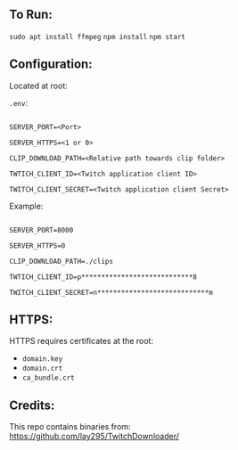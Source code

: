 
## To Run:

`sudo apt install ffmpeg`
`npm install`
`npm start`

  
## Configuration:
Located at root:

`.env`:

```

SERVER_PORT=<Port>

SERVER_HTTPS=<1 or 0>

CLIP_DOWNLOAD_PATH=<Relative path towards clip folder>

TWTICH_CLIENT_ID=<Twitch application client ID>

TWITCH_CLIENT_SECRET=<Twitch application client Secret>

```

Example:

```

SERVER_PORT=8000

SERVER_HTTPS=0

CLIP_DOWNLOAD_PATH=./clips

TWTICH_CLIENT_ID=p****************************8

TWITCH_CLIENT_SECRET=n****************************m

```

  

## HTTPS:

HTTPS requires certificates at the root:
* `domain.key`
* `domain.crt`
* `ca_bundle.crt`

## Credits:
This repo contains binaries from: 
https://github.com/lay295/TwitchDownloader/